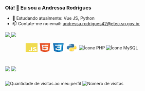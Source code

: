 ### Olá! 👋 Eu sou a Andressa Rodrigues

- 🌱 Estudando atualmente: Vue JS, Python
- 📫 Contate-me no email: andressa.rodrigues42@etec.sp.gov.br

<div>
  <a href="https://github.com/AndressaRodriguess">
    <img height="180em" src="https://github-readme-stats.vercel.app/api?username=AndressaRodriguess&show_icons=true&theme=radical&include_all_commits=true&count_private=true"/>
  </a>
  <a href="https://github.com/AndressaRodriguess">
    <img height="180em" src="https://github-readme-stats.vercel.app/api/top-langs/?username=AndressaRodriguess&layout=compact&langs_count=7&theme=radical"/>
  </a>
</div>
<br>
<div style="display: inline_block" align="center">
  <img align="center" alt="Ícone Js" height="30" width="40" src="https://raw.githubusercontent.com/devicons/devicon/master/icons/javascript/javascript-plain.svg" />
  <img align="center" alt="Ícone HTML" height="30" width="40" src="https://raw.githubusercontent.com/devicons/devicon/master/icons/html5/html5-original.svg" />
  <img align="center" alt="Ícone CSS" height="30" width="40" src="https://raw.githubusercontent.com/devicons/devicon/master/icons/css3/css3-original.svg" />
  <img align="center" alt="Ícone Python" height="30" width="40" src="https://raw.githubusercontent.com/devicons/devicon/master/icons/python/python-original.svg" />
  <img align="center" alt="Ícone PHP" height="30" width="40" src="https://www.php.net/images/logos/new-php-logo.svg" />
  <img align="center" alt="Ícone MySQL" height="30" width="40" src="https://www.vectorlogo.zone/logos/mysql/mysql-official.svg" />
</div>

##

<div> <br>
  <a href = "mailto:andressa.rodrigues42@etec.sp.gov.br"><img src="https://img.shields.io/badge/-Gmail-%23333?style=for-the-badge&logo=gmail&logoColor=white" target="_blank"></a>
  <a href="https://www.linkedin.com/in/andressa--rodrigues" target="_blank"><img src="https://img.shields.io/badge/-LinkedIn-%230077B5?style=for-the-badge&logo=linkedin&logoColor=white" target="_blank"></a>  
</div>

##

<div>
    <img alt="Quantidade de visitas ao meu perfil" height="25" src="https://img.shields.io/badge/-Quantidade%20de%20visitas%20ao%20meu%20perfil%3A-success" />
    <img alt="Número de visitas" height="25" width="200" src="https://profile-counter.glitch.me/AndressaRodriguess/count.svg" />
</div>

